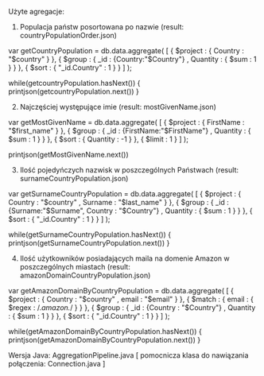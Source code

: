Użyte agregacje:

1. Populacja państw posortowana po nazwie (result: countryPopulationOrder.json)

var getCountryPopulation = db.data.aggregate(
  [
    { $project :  { Country : "$country" } },
    { $group : { _id : {Country:"$Country"} , Quantity : { $sum : 1 } } },
    { $sort : { "_id.Country" : 1 } }
  ]
); 

while(getcountryPopulation.hasNext()) {
	printjson(getcountryPopulation.next())
}



2. Najczęściej występujące imie (result: mostGivenName.json)

var getMostGivenName = db.data.aggregate(
  [
    { $project :  { FirstName : "$first_name" } },
    { $group : { _id : {FirstName:"$FirstName"} , Quantity : { $sum : 1 } } },
    { $sort : { Quantity : -1 } },
    { $limit : 1 }
  ]
);

printjson(getMostGivenName.next())



3. Ilość pojedyńczych nazwisk w poszczególnych Państwach (result: surnameCountryPopulation.json)

var getSurnameCountryPopulation = db.data.aggregate(
  [
    { $project :  { Country : "$country" , Surname : "$last_name" } },
    { $group : { _id : {Surname:"$Surname", Country : "$Country"} , Quantity : { $sum : 1 } } },
    { $sort : { "_id.Country" : 1 } }
  ]
); 

while(getSurnameCountryPopulation.hasNext()) {
	printjson(getSurnameCountryPopulation.next())
}



4. Ilość użytkowników posiadających maila na domenie Amazon w poszczególnych miastach (result: amazonDomainCountryPopulation.json)

var getAmazonDomainByCountryPopulation = db.data.aggregate(
  [
    { $project :  { Country : "$country" , email : "$email" } },
    { $match : { email : { $regex : /.*amazon.*/ } } },
    { $group : { _id : {Country : "$Country"} , Quantity : { $sum : 1 } } },
    { $sort : { "_id.Country" : 1 } }
  ]
); 

while(getAmazonDomainByCountryPopulation.hasNext()) {
	printjson(getAmazonDomainByCountryPopulation.next())
}





Wersja Java: AggregationPipeline.java [ pomocnicza klasa do nawiązania połączenia: Connection.java ]